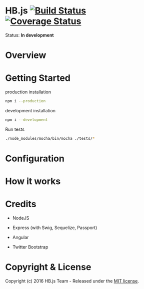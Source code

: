 # HB.js [![Build Status](https://travis-ci.org/HBjs/HBjs.svg?branch=develop)](https://travis-ci.org/HBjs/HBjs) [![Coverage Status](https://coveralls.io/repos/github/HBjs/HBjs/badge.svg?branch=develop)](https://coveralls.io/github/HBjs/HBjs?branch=develop)

Status:  **In development**



# Overview

# Getting Started


production installation

```bash
npm i --production
```


development installation

```bash
npm i --development
```

Run tests

```bash
./node_modules/mocha/bin/mocha ./tests/*
```

# Configuration

# How it works

# Credits

- NodeJS

- Express (with Swig, Sequelize, Passport)

- Angular

- Twitter Bootstrap

# Copyright & License
Copyright (c) 2016 HB.js Team - Released under the [MIT license](LICENSE).


